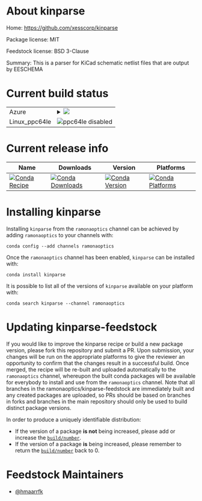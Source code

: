 About kinparse
==============

Home: https://github.com/xesscorp/kinparse

Package license: MIT

Feedstock license: BSD 3-Clause

Summary: This is a parser for KiCad schematic netlist files that are output by EESCHEMA



Current build status
====================


<table>
    
  <tr>
    <td>Azure</td>
    <td>
      <details>
        <summary>
          <a href="https://dev.azure.com/ramonaoptics/feedstock-builds/_build/latest?definitionId=6&branchName=master">
            <img src="https://dev.azure.com/ramonaoptics/feedstock-builds/_apis/build/status/kinparse-feedstock?branchName=master">
          </a>
        </summary>
        <table>
          <thead><tr><th>Variant</th><th>Status</th></tr></thead>
          <tbody><tr>
              <td>linux_python2.7</td>
              <td>
                <a href="https://dev.azure.com/ramonaoptics/feedstock-builds/_build/latest?definitionId=6&branchName=master">
                  <img src="https://dev.azure.com/ramonaoptics/feedstock-builds/_apis/build/status/kinparse-feedstock?branchName=master&jobName=linux&configuration=linux_python2.7" alt="variant">
                </a>
              </td>
            </tr><tr>
              <td>linux_python3.6</td>
              <td>
                <a href="https://dev.azure.com/ramonaoptics/feedstock-builds/_build/latest?definitionId=6&branchName=master">
                  <img src="https://dev.azure.com/ramonaoptics/feedstock-builds/_apis/build/status/kinparse-feedstock?branchName=master&jobName=linux&configuration=linux_python3.6" alt="variant">
                </a>
              </td>
            </tr><tr>
              <td>linux_python3.7</td>
              <td>
                <a href="https://dev.azure.com/ramonaoptics/feedstock-builds/_build/latest?definitionId=6&branchName=master">
                  <img src="https://dev.azure.com/ramonaoptics/feedstock-builds/_apis/build/status/kinparse-feedstock?branchName=master&jobName=linux&configuration=linux_python3.7" alt="variant">
                </a>
              </td>
            </tr><tr>
              <td>linux_python3.8</td>
              <td>
                <a href="https://dev.azure.com/ramonaoptics/feedstock-builds/_build/latest?definitionId=6&branchName=master">
                  <img src="https://dev.azure.com/ramonaoptics/feedstock-builds/_apis/build/status/kinparse-feedstock?branchName=master&jobName=linux&configuration=linux_python3.8" alt="variant">
                </a>
              </td>
            </tr><tr>
              <td>osx_python2.7</td>
              <td>
                <a href="https://dev.azure.com/ramonaoptics/feedstock-builds/_build/latest?definitionId=6&branchName=master">
                  <img src="https://dev.azure.com/ramonaoptics/feedstock-builds/_apis/build/status/kinparse-feedstock?branchName=master&jobName=osx&configuration=osx_python2.7" alt="variant">
                </a>
              </td>
            </tr><tr>
              <td>osx_python3.6</td>
              <td>
                <a href="https://dev.azure.com/ramonaoptics/feedstock-builds/_build/latest?definitionId=6&branchName=master">
                  <img src="https://dev.azure.com/ramonaoptics/feedstock-builds/_apis/build/status/kinparse-feedstock?branchName=master&jobName=osx&configuration=osx_python3.6" alt="variant">
                </a>
              </td>
            </tr><tr>
              <td>osx_python3.7</td>
              <td>
                <a href="https://dev.azure.com/ramonaoptics/feedstock-builds/_build/latest?definitionId=6&branchName=master">
                  <img src="https://dev.azure.com/ramonaoptics/feedstock-builds/_apis/build/status/kinparse-feedstock?branchName=master&jobName=osx&configuration=osx_python3.7" alt="variant">
                </a>
              </td>
            </tr><tr>
              <td>osx_python3.8</td>
              <td>
                <a href="https://dev.azure.com/ramonaoptics/feedstock-builds/_build/latest?definitionId=6&branchName=master">
                  <img src="https://dev.azure.com/ramonaoptics/feedstock-builds/_apis/build/status/kinparse-feedstock?branchName=master&jobName=osx&configuration=osx_python3.8" alt="variant">
                </a>
              </td>
            </tr><tr>
              <td>win_python2.7</td>
              <td>
                <a href="https://dev.azure.com/ramonaoptics/feedstock-builds/_build/latest?definitionId=6&branchName=master">
                  <img src="https://dev.azure.com/ramonaoptics/feedstock-builds/_apis/build/status/kinparse-feedstock?branchName=master&jobName=win&configuration=win_python2.7" alt="variant">
                </a>
              </td>
            </tr><tr>
              <td>win_python3.6</td>
              <td>
                <a href="https://dev.azure.com/ramonaoptics/feedstock-builds/_build/latest?definitionId=6&branchName=master">
                  <img src="https://dev.azure.com/ramonaoptics/feedstock-builds/_apis/build/status/kinparse-feedstock?branchName=master&jobName=win&configuration=win_python3.6" alt="variant">
                </a>
              </td>
            </tr><tr>
              <td>win_python3.7</td>
              <td>
                <a href="https://dev.azure.com/ramonaoptics/feedstock-builds/_build/latest?definitionId=6&branchName=master">
                  <img src="https://dev.azure.com/ramonaoptics/feedstock-builds/_apis/build/status/kinparse-feedstock?branchName=master&jobName=win&configuration=win_python3.7" alt="variant">
                </a>
              </td>
            </tr><tr>
              <td>win_python3.8</td>
              <td>
                <a href="https://dev.azure.com/ramonaoptics/feedstock-builds/_build/latest?definitionId=6&branchName=master">
                  <img src="https://dev.azure.com/ramonaoptics/feedstock-builds/_apis/build/status/kinparse-feedstock?branchName=master&jobName=win&configuration=win_python3.8" alt="variant">
                </a>
              </td>
            </tr>
          </tbody>
        </table>
      </details>
    </td>
  </tr>
  <tr>
    <td>Linux_ppc64le</td>
    <td>
      <img src="https://img.shields.io/badge/ppc64le-disabled-lightgrey.svg" alt="ppc64le disabled">
    </td>
  </tr>
</table>

Current release info
====================

| Name | Downloads | Version | Platforms |
| --- | --- | --- | --- |
| [![Conda Recipe](https://img.shields.io/badge/recipe-kinparse-green.svg)](https://anaconda.org/ramonaoptics/kinparse) | [![Conda Downloads](https://img.shields.io/conda/dn/ramonaoptics/kinparse.svg)](https://anaconda.org/ramonaoptics/kinparse) | [![Conda Version](https://img.shields.io/conda/vn/ramonaoptics/kinparse.svg)](https://anaconda.org/ramonaoptics/kinparse) | [![Conda Platforms](https://img.shields.io/conda/pn/ramonaoptics/kinparse.svg)](https://anaconda.org/ramonaoptics/kinparse) |

Installing kinparse
===================

Installing `kinparse` from the `ramonaoptics` channel can be achieved by adding `ramonaoptics` to your channels with:

```
conda config --add channels ramonaoptics
```

Once the `ramonaoptics` channel has been enabled, `kinparse` can be installed with:

```
conda install kinparse
```

It is possible to list all of the versions of `kinparse` available on your platform with:

```
conda search kinparse --channel ramonaoptics
```




Updating kinparse-feedstock
===========================

If you would like to improve the kinparse recipe or build a new
package version, please fork this repository and submit a PR. Upon submission,
your changes will be run on the appropriate platforms to give the reviewer an
opportunity to confirm that the changes result in a successful build. Once
merged, the recipe will be re-built and uploaded automatically to the
`ramonaoptics` channel, whereupon the built conda packages will be available for
everybody to install and use from the `ramonaoptics` channel.
Note that all branches in the ramonaoptics/kinparse-feedstock are
immediately built and any created packages are uploaded, so PRs should be based
on branches in forks and branches in the main repository should only be used to
build distinct package versions.

In order to produce a uniquely identifiable distribution:
 * If the version of a package **is not** being increased, please add or increase
   the [``build/number``](https://conda.io/docs/user-guide/tasks/build-packages/define-metadata.html#build-number-and-string).
 * If the version of a package **is** being increased, please remember to return
   the [``build/number``](https://conda.io/docs/user-guide/tasks/build-packages/define-metadata.html#build-number-and-string)
   back to 0.

Feedstock Maintainers
=====================

* [@hmaarrfk](https://github.com/hmaarrfk/)

